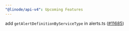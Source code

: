 ```yaml
---
"@linode/api-v4": Upcoming Features
---
```


add `getAlertDefinitionByServiceType` in alerts.ts ([#11685](https://github.com/linode/manager/pull/11685))
